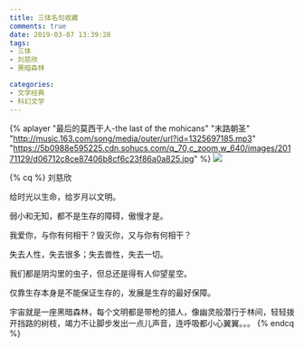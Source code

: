 ```yaml
---
title: 三体名句收藏
comments: true
date: 2019-03-07 13:39:28
tags: 
- 三体 
- 刘慈欣 
- 黑暗森林

categories: 
- 文学经典
- 科幻文学
---
```

{% aplayer "最后的莫西干人-the last of the mohicans" "末路朝圣" "http://music.163.com/song/media/outer/url?id=1325697185.mp3" "https://5b0988e595225.cdn.sohucs.com/q_70,c_zoom,w_640/images/20171129/d06712c8ce87406b8cf6c23f86a0a825.jpg" %}
![](https://timgsa.baidu.com/timg?image&quality=80&size=b9999_10000&sec=1558808485058&di=962b65efbf8874d59f35744100b29247&imgtype=0&src=http%3A%2F%2Fimg1.3lian.com%2F2015%2Fw6%2F53%2Fd%2F1.jpg)

<escape><!-- more --></escape>

{% cq %}
刘慈欣


给时光以生命，给岁月以文明。


 弱小和无知，都不是生存的障碍，傲慢才是。


我爱你，与你有何相干？毁灭你，又与你有何相干？


失去人性，失去很多；失去兽性，失去一切。



我们都是阴沟里的虫子，但总还是得有人仰望星空。


仅靠生存本身是不能保证生存的，发展是生存的最好保障。


宇宙就是一座黑暗森林，每个文明都是带枪的猎人，像幽灵般潜行于林间，轻轻拨开挡路的树枝，竭力不让脚步发出一点儿声音，连呼吸都小心翼翼。。。
{% endcq %}

